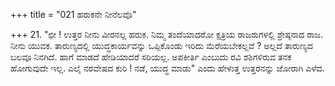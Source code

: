 +++
title = "021 ಹರುಕನೇ ನೀನೆಲವೊ"

+++
21. "ಛೀ ! ಉತ್ತರ ನೀನು ವೀರನಲ್ಲ ಹರುಕ. ನಿಮ್ಮ ತಂದೆಯಾದರೋ ಕ್ಷತ್ರಿಯ ರಾಜರುಗಳಲ್ಲಿ ಶ್ರೇಷ್ಠನಾದ ರಾಜ. ನೀನು ಯುವಕ. ತಾರುಣ್ಯದಲ್ಲಿ ಯುದ್ಧಕಾರ್ಯವನ್ನು ಒಪ್ಪಿಕೊಂಡು ಇರಿದು ಮೆರೆಯಬೇಕಲ್ಲವೆ ? ಅಲ್ಲದೆ ತಾರುಣ್ಯದ ಬಲವೂ ನಿನಗಿದೆ. ಹಾಗೆ ಮಾಡದೆ ಹೇಡಿಯಾದರೆ ಸರಿಯಲ್ಲ. ಅಪಕೀರ್ತಿ ಎಂಬುದು ರವಿ ಶಶಿಗಳಿರುವ ತನಕ ಹೋಗುವುದೇ ಇಲ್ಲ. ಎಲೈ ನರವೇಷದ ಕುರಿ ! ನಡೆ, ಯುದ್ಧ ಮಾಡು" ಎಂದು ಹೇಳುತ್ತ ಉತ್ತರನನ್ನು ಜೋರಾಗಿ ಎಳೆದ.